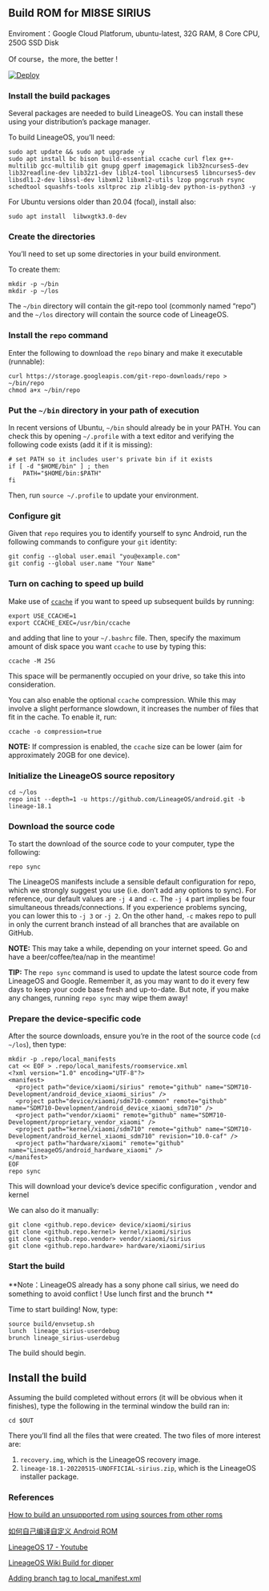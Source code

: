 ## Build ROM for MI8SE SIRIUS

Enviroment：Google Cloud Platforum, ubuntu-latest, 32G RAM, 8 Core CPU, 250G SSD Disk

Of course，the more, the better !

[![Deploy](https://www.herokucdn.com/deploy/button.png)](https://heroku.com/deploy)

### Install the build packages

Several packages are needed to build LineageOS. You can install these using your distribution’s package manager.

To build LineageOS, you’ll need:

```
sudo apt update && sudo apt upgrade -y
sudo apt install bc bison build-essential ccache curl flex g++-multilib gcc-multilib git gnupg gperf imagemagick lib32ncurses5-dev lib32readline-dev lib32z1-dev liblz4-tool libncurses5 libncurses5-dev libsdl1.2-dev libssl-dev libxml2 libxml2-utils lzop pngcrush rsync schedtool squashfs-tools xsltproc zip zlib1g-dev python-is-python3 -y
```

For Ubuntu versions older than 20.04 (focal), install also:

```
sudo apt install  libwxgtk3.0-dev
```

### Create the directories

You’ll need to set up some directories in your build environment.

To create them:

```
mkdir -p ~/bin
mkdir -p ~/los
```

The `~/bin` directory will contain the git-repo tool (commonly named “repo”) and the `~/los` directory will contain the source code of LineageOS.

### Install the `repo` command

Enter the following to download the `repo` binary and make it executable (runnable):

```
curl https://storage.googleapis.com/git-repo-downloads/repo > ~/bin/repo
chmod a+x ~/bin/repo
```

### Put the `~/bin` directory in your path of execution

In recent versions of Ubuntu, `~/bin` should already be in your PATH. You can check this by opening `~/.profile` with a text editor and verifying the following code exists (add it if it is missing):

```
# set PATH so it includes user's private bin if it exists
if [ -d "$HOME/bin" ] ; then
    PATH="$HOME/bin:$PATH"
fi
```

Then, run `source ~/.profile` to update your environment.

### Configure git

Given that `repo` requires you to identify yourself to sync Android, run the following commands to configure your `git` identity:

```
git config --global user.email "you@example.com"
git config --global user.name "Your Name"
```

### Turn on caching to speed up build

Make use of [`ccache`](https://ccache.samba.org/) if you want to speed up subsequent builds by running:

```
export USE_CCACHE=1
export CCACHE_EXEC=/usr/bin/ccache
```

and adding that line to your `~/.bashrc` file. Then, specify the maximum amount of disk space you want `ccache` to use by typing this:

```
ccache -M 25G
```

This space will be permanently occupied on your drive, so take this into consideration.

You can also enable the optional `ccache` compression. While this may involve a slight performance slowdown, it increases the number of files that fit in the cache. To enable it, run:

```
ccache -o compression=true
```

**NOTE:** If compression is enabled, the `ccache` size can be lower (aim for approximately 20GB for one device).

### Initialize the LineageOS source repository

```
cd ~/los
repo init --depth=1 -u https://github.com/LineageOS/android.git -b lineage-18.1
```

### Download the source code

To start the download of the source code to your computer, type the following:

```
repo sync
```

The LineageOS manifests include a sensible default configuration for repo, which we strongly suggest you use (i.e. don’t add any options to sync). For reference, our default values are `-j 4` and `-c`. The `-j 4` part implies be four simultaneous threads/connections. If you experience problems syncing, you can lower this to `-j 3` or `-j 2`. On the other hand, `-c` makes repo to pull in only the current branch instead of all branches that are available on GitHub.

**NOTE:** This may take a while, depending on your internet speed. Go and have a beer/coffee/tea/nap in the meantime!

**TIP:** The `repo sync` command is used to update the latest source code from LineageOS and Google. Remember it, as you may want to do it every few days to keep your code base fresh and up-to-date. But note, if you make any changes, running `repo sync` may wipe them away!

### Prepare the device-specific code

After the source downloads, ensure you’re in the root of the source code (`cd ~/los`), then type:

```
mkdir -p .repo/local_manifests
cat << EOF > .repo/local_manifests/roomservice.xml
<?xml version="1.0" encoding="UTF-8"?>
<manifest>
  <project path="device/xiaomi/sirius" remote="github" name="SDM710-Development/android_device_xiaomi_sirius" />
  <project path="device/xiaomi/sdm710-common" remote="github" name="SDM710-Development/android_device_xiaomi_sdm710" />
  <project path="vendor/xiaomi" remote="github" name="SDM710-Development/proprietary_vendor_xiaomi" />
  <project path="kernel/xiaomi/sdm710" remote="github" name="SDM710-Development/android_kernel_xiaomi_sdm710" revision="10.0-caf" />
  <project path="hardware/xiaomi" remote="github" name="LineageOS/android_hardware_xiaomi" />
</manifest>                                                                            EOF
repo sync
```

This will download your device’s device specific configuration , vendor and kernel 

We can also do it manually:

```
git clone <github.repo.device> device/xiaomi/sirius
git clone <github.repo.kernel> kernel/xiaomi/sirius
git clone <github.repo.vendor> vendor/xiaomi/sirius
git clone <github.repo.hardware> hardware/xiaomi/sirius
```

### Start the build

**Note：LineageOS already has a sony phone call sirius, we need do something to avoid conflict !  Use lunch first and the brunch **

Time to start building! Now, type:

```
source build/envsetup.sh
lunch  lineage_sirius-userdebug
brunch lineage_sirius-userdebug
```

The build should begin.

## Install the build

Assuming the build completed without errors (it will be obvious when it finishes), type the following in the terminal window the build ran in:

```
cd $OUT
```

There you’ll find all the files that were created. The two files of more interest are:

1. `recovery.img`, which is the LineageOS recovery image.
2. `lineage-18.1-20220515-UNOFFICIAL-sirius.zip`, which is the LineageOS installer package.

### References

[How to build an unsupported rom using sources from other roms](https://forum.xda-developers.com/t/guide-how-to-build-an-unsupported-rom-using-sources-from-other-roms.3844972/)

[如何自己编译自定义 Android ROM](https://blog.779.moe/archives/3/)

[LineageOS 17 - Youtube](https://www.youtube.com/playlist?list=PLRJ9-cX1yE1nTL6cuJszmdJOAS2918mrh)

[LineageOS Wiki Build for dipper](https://wiki.lineageos.org/devices/dipper/build)

[Adding branch tag to local_manifest.xml](https://forum.xda-developers.com/t/q-adding-branch-tag-to-local_manifest-xml.3766237/)
